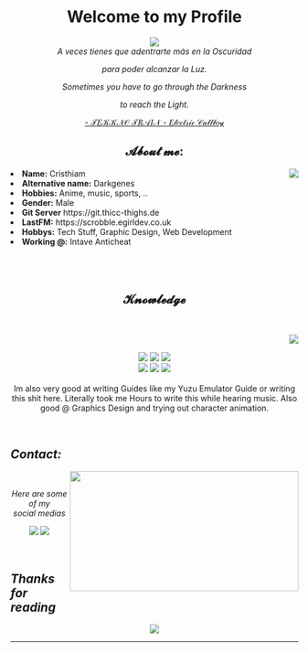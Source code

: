 <h1 align = "center"><b>Welcome to my Profile</b></h1>
    
<div align = "center">
<!-- <a href = "https://discord.com/users/202740603790819328" > -->
  <a href = "https://thicc-thighs.de/" >
   <img src = "https://lanyard.kyrie25.me/api/202740603790819328?waveColor=8B8BFA&waveSpotifyColor=B48EF7&gradient=7E37F9-B48EF7-E568C4&imgStyle=square"  />
  </a>
    <br>
  <i>A veces tienes que adentrarte más en la Oscuridad</i>
  
  <i>para poder alcanzar la Luz.</i>
  
  <i>Sometimes you have to go through the Darkness</i>
  
  <i>to reach the Light.</i>

  <p><a href = "https://www.youtube.com/watch?v=CFlhlZbeKgE">- 𝒯𝐸𝒦𝒦𝒩𝒪 𝒯𝑅𝒜𝐼𝒩 - 𝐸𝓁𝑒𝒸𝓉𝓇𝒾𝒸 𝒞𝒶𝓁𝓁𝒷𝑜𝓎</a><p>
  
</div>
    <div align="center">
<!-- <img src="https://i.imgur.com/jx17oHT.gif"> -->
      </div>
<div>
<h2 align="center"> 𝓐𝓫𝓸𝓾𝓽 𝓶𝓮: </h2>
  <div align = "center">
<img src = "https://64.media.tumblr.com/e1f1c97123ae217eb731500e502e0083/tumblr_n9dxcikmIU1qc9zfzo7_r1_250.gif" align="right">
  </div>
<li>
 <b>Name:</b> Cristhiam</li>
<li>
<b>Alternative name:</b> Darkgenes
</li>
<li>
<b>Hobbies:</b> Anime, music, sports, ..
</li>
<li>
<b>Gender:</b> Male
</li>
<li>
<b>Git Server</b> https://git.thicc-thighs.de
</li>
<li>
<b>LastFM:</b> https://scrobble.egirldev.co.uk
</li>
<li>
<b>Hobbys:</b> Tech Stuff, Graphic Design, Web Development
</li>
<li>
<b>Working @:</b> Intave Anticheat
</li>
<br><br><br>
</div>
<div>
<h2 align="center"> 𝓚𝓷𝓸𝔀𝓵𝓮𝓭𝓰𝓮</h2>
 <br>
<p>
  <div align="center">
<img src="https://i.pinimg.com/originals/8d/4b/77/8d4b77c44b7a68c0fd609411e2c0ec3c.gif" align="right">
  </div>
</div>
<div>
  <br>
<p align="center"><img src="https://img.shields.io/badge/adobe%20photoshop%20-%2331A8FF.svg?&style=for-the-badge&logo=adobe%20photoshop&logoColor=white"/> <img src="https://img.shields.io/badge/html5%20-%23E34F26.svg?&style=for-the-badge&logo=html5&logoColor=white"/> <img src="https://img.shields.io/badge/css3%20-%231572B6.svg?&style=for-the-badge&logo=css3&logoColor=white"/><br>
 <img src="https://img.shields.io/badge/node.js%20-%2343853D.svg?&style=for-the-badge&logo=node.js&logoColor=white"/> <img src="https://img.shields.io/badge/javascript%20-%23323330.svg?&style=for-the-badge&logo=javascript&logoColor=%23F7DF1E"/> <img src="https://img.shields.io/badge/git%20-%23F05033.svg?&style=for-the-badge&logo=git&logoColor=white"/> <br><br>
Im also very good at writing Guides like my Yuzu Emulator Guide or writing this shit here. Literally took me Hours to write this while hearing music. Also good @ Graphics Design and trying out character animation.
</p>

<br>
<!-- Sección de contacto -->
<h2 align = "left"><b><i>Contact:</i></b></h2>
<div>
    <img src = "https://i.imgur.com/oX4kw9A.gif" align = "right" width = "400px" height = "210px">
</div>

<br>

<p align = "center"><i>Here are some of my <br> social medias</i></p>
<p align = "center"><a href = "https://linkedin.com/in/cristhiamgonzalezfm" target = "_blank"><img src = "https://img.shields.io/badge/Cristhiamfgm%20-%231DA1F2.svg?&style=for-the-badge&logo=LinkedIN&logoColor=white"></a> <a href = "cristhiam.060201@gmail.com" target = "_blank"><img src = "https://img.shields.io/badge/Cristhiam.060201%20-%231DA1F2.svg?&style=for-the-badge&logo=Gmail&logoColor=white"></a></p>
</div>

<br>

<!-- Sección final -->
<div>
    <h2 align = "left"><i><b>Thanks for reading</b></i></h2>
</div>
<div align = "center">
    <img src = "https://i.imgur.com/zmXLgvW.gif">
</div>
<!-- Una linea separatoria -->
<hr>
